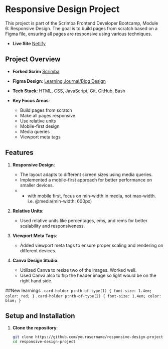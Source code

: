 # Responsive Design Project

This project is part of the Scrimba Frontend Developer Bootcamp, Module 6: Responsive Design. The goal is to build pages from scratch based on a Figma file, ensuring all pages are responsive using various techniques.

- **Live Site** [Netlify](https://emmettlearningjournal.netlify.app/)

## Project Overview

- **Forked Scrim** [Scrimba](https://v1.scrimba.com/scrim/co5ae40cdbbd6a88774db6a11)

- **Figma Design**: [Learning Journal/Blog Design](https://www.figma.com/design/hE5klIn1AEQ9XWZWmurs7y/Learning-Journal%2FBlog?node-id=0-1&node-type=canvas&t=GnJml8EciGgYHoui-0)
- **Tech Stack**: HTML, CSS, JavaScript, Git, GitHub, Bash
- **Key Focus Areas**:
  - Build pages from scratch
  - Make all pages responsive
  - Use relative units
  - Mobile-first design
  - Media queries
  - Viewport meta tags

## Features

1. **Responsive Design**:
   - The layout adapts to different screen sizes using media queries.
   - Implemented a mobile-first approach for better performance on smaller devices.
   - - with mobile first, focus on min-width in media, not max-width.  i.e. @media(min-width: 600px)

2. **Relative Units**:
   - Used relative units like percentages, ems, and rems for better scalability and responsiveness.

3. **Viewport Meta Tags**:
   - Added viewport meta tags to ensure proper scaling and rendering on different devices.

4. **Canva Design Studio**:
    - Utilized Canva to resize two of the images.  Worked well.
    - Used Canva also to flip the header image so light would be on the right hand side.

##New learnings
`.card-holder p:nth-of-type(1) { font-size: 1.4em; color: red; }`
`.card-holder p:nth-of-type(2) { font-size: 1.4em; color: blue; }`

## Setup and Installation

1. **Clone the repository**:
   ```bash
   git clone https://github.com/yourusername/responsive-design-project.git
   cd responsive-design-project
